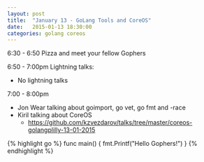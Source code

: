 ```yaml
---
layout: post
title:  "January 13 - GoLang Tools and CoreOS"
date:   2015-01-13 18:30:00
categories: golang coreos
---
```


6:30 - 6:50 Pizza and meet your fellow Gophers

6:50 - 7:00pm Lightning talks:

 * No lightning talks

7:00 - 8:00pm 

 * Jon Wear talking about goimport, go vet, go fmt and -race
 * Kiril talking about CoreOS
    * https://github.com/kzvezdarov/talks/tree/master/coreos-golangplilly-13-01-2015

{% highlight go %}
func main() {
   fmt.Printf("Hello Gophers!")
}
{% endhighlight %}


[https://github.com/kzvezdarov/talks/tree/master/coreos-golangplilly-13-01-2015]: https://github.com/kzvezdarov/talks/tree/master/coreos-golangplilly-13-01-2015

